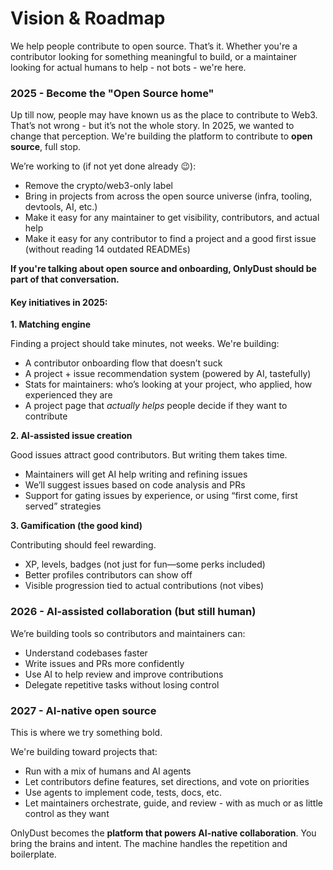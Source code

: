 # Vision & Roadmap

We help people contribute to open source. That’s it. Whether you're a contributor looking for something meaningful to build, or a maintainer looking for actual humans to help - not bots - we're here.

### 2025 - Become the "Open Source home"

Up till now, people may have known us as the place to contribute to Web3. That’s not wrong - but it’s not the whole story. In 2025, we wanted to change that perception. We're building the platform to contribute to **open source**, full stop.

We’re working to (if not yet done already :wink:):

* Remove the crypto/web3-only label
* Bring in projects from across the open source universe (infra, tooling, devtools, AI, etc.)
* Make it easy for any maintainer to get visibility, contributors, and actual help
* Make it easy for any contributor to find a project and a good first issue (without reading 14 outdated READMEs)

**If you're talking about open source and onboarding, OnlyDust should be part of that conversation.**

#### Key initiatives in 2025:

**1. Matching engine**

Finding a project should take minutes, not weeks. We're building:

* A contributor onboarding flow that doesn’t suck
* A project + issue recommendation system (powered by AI, tastefully)
* Stats for maintainers: who’s looking at your project, who applied, how experienced they are
* A project page that _actually helps_ people decide if they want to contribute

**2. AI-assisted issue creation**

Good issues attract good contributors. But writing them takes time.

* Maintainers will get AI help writing and refining issues
* We’ll suggest issues based on code analysis and PRs
* Support for gating issues by experience, or using “first come, first served” strategies

**3. Gamification (the good kind)**

Contributing should feel rewarding.

* XP, levels, badges (not just for fun—some perks included)
* Better profiles contributors can show off
* Visible progression tied to actual contributions (not vibes)

### 2026 - AI-assisted collaboration (but still human)

We’re building tools so contributors and maintainers can:

* Understand codebases faster
* Write issues and PRs more confidently
* Use AI to help review and improve contributions
* Delegate repetitive tasks without losing control

### 2027 - AI-native open source

This is where we try something bold.

We're building toward projects that:

* Run with a mix of humans and AI agents
* Let contributors define features, set directions, and vote on priorities
* Use agents to implement code, tests, docs, etc.
* Let maintainers orchestrate, guide, and review - with as much or as little control as they want

OnlyDust becomes the **platform that powers AI-native collaboration**. You bring the brains and intent. The machine handles the repetition and boilerplate.&#x20;
